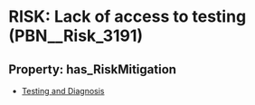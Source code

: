 # RISK: __Lack of access to testing__ (PBN__Risk_3191)

## Property: has_RiskMitigation

* [Testing and Diagnosis](PBN__Mitigation_1648)

